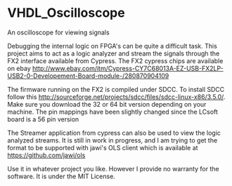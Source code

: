 # VHDL_Oscilloscope
An oscilloscope for viewing signals

Debugging the internal logic on FPGA's can be quite a difficult task. This project aims to act as a logic analyzer and stream the signals through 
the FX2 interface available from Cypress.
The FX2 cypress chips are available on ebay http://www.ebay.com/itm/Cypress-CY7C68013A-EZ-USB-FX2LP-USB2-0-Developement-Board-module-/280870904109

The firmware running on the FX2 is compiled under SDCC.
To install SDCC follow this http://sourceforge.net/projects/sdcc/files/sdcc-linux-x86/3.5.0/. Make sure you download the 32 or 64 bit 
version depending on your machine.
The pin mappings have been slightly changed since the LCsoft board is a 56 pin version

The Streamer application from cypress can also be used to view the logic analyzed streams. It is still in work in progress, and I am trying
to get the format to be supported with jawi's OLS client which is available at https://github.com/jawi/ols

Use it in whatever project you like. However I provide no warranty for the software. It is  under the MIT License.
